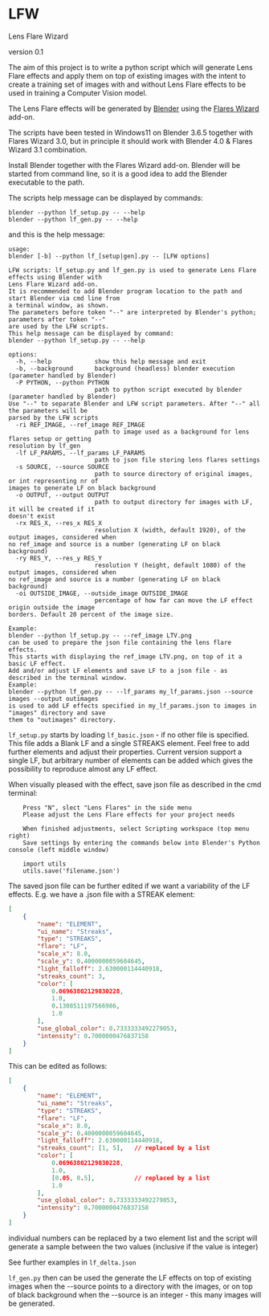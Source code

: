 # LFW
Lens Flare Wizard

version 0.1

The aim of this project is to write a python script which will generate Lens Flare effects and apply them on top of existing images with the intent to create a training set of images with and without Lens Flare effects to be used in training a Computer Vision model.

The Lens Flare effects will be generated by [Blender](https://www.blender.org/) using the [Flares Wizard](https://blendermarket.com/products/flares-wizard) add-on.

The scripts have been tested in Windows11 on Blender 3.6.5 together with Flares Wizard 3.0, but in principle it should work with Blender 4.0 & Flares Wizard 3.1 combination.

Install Blender together with the Flares Wizard add-on.  Blender will be started from command line, so it is a good idea to add the Blender executable to the path.

The scripts help message can be displayed by commands:
```
blender --python lf_setup.py -- --help
blender --python lf_gen.py -- --help
```

and this is the help message:

```
usage:
blender [-b] --python lf_[setup|gen].py -- [LFW options]

LFW scripts: lf_setup.py and lf_gen.py is used to generate Lens Flare effects using Blender with
Lens Flare Wizard add-on.
It is recommended to add Blender program location to the path and start Blender via cmd line from
a terminal window, as shown.
The parameters before token "--" are interpreted by Blender's python; parameters after token "--"
are used by the LFW scripts.
This help message can be displayed by command:
blender --python lf_setup.py -- --help

options:
  -h, --help            show this help message and exit
  -b, --background      background (headless) blender execution (parameter handled by Blender)
  -P PYTHON, --python PYTHON
                        path to python script executed by blender (parameter handled by Blender)
Use "--" to separate Blender and LFW script parameters. After "--" all the parameters will be
parsed by the LFW scripts
  -ri REF_IMAGE, --ref_image REF_IMAGE
                        path to image used as a background for lens flares setup or getting
resolution by lf_gen
  -lf LF_PARAMS, --lf_params LF_PARAMS
                        path to json file storing lens flares settings
  -s SOURCE, --source SOURCE
                        path to source directory of original images, or int representing nr of
images to generate LF on black background
  -o OUTPUT, --output OUTPUT
                        path to output directory for images with LF, it will be created if it
doesn't exist
  -rx RES_X, --res_x RES_X
                        resolution X (width, default 1920), of the output images, considered when
no ref_image and source is a number (generating LF on black background)
  -ry RES_Y, --res_y RES_Y
                        resolution Y (height, default 1080) of the output images, considered when
no ref_image and source is a number (generating LF on black background)
  -oi OUTSIDE_IMAGE, --outside_image OUTSIDE_IMAGE
                        percentage of how far can move the LF effect origin outside the image
borders. Default 20 percent of the image size.

Example:
blender --python lf_setup.py -- --ref_image LTV.png
can be used to prepare the json file containing the lens flare effects.
This starts with displaying the ref_image LTV.png, on top of it a basic LF effect.
Add and/or adjust LF elements and save LF to a json file - as described in the terminal window.
Example:
blender --python lf_gen.py -- --lf_params my_lf_params.json --source images --output outimages
is used to add LF effects specified in my_lf_params.json to images in "images" directory and save
them to "outimages" directory.
```

`lf_setup.py` starts by loading `lf_basic.json` - if no other file is specified.  This file adds a Blank LF and a single STREAKS element.  Feel free to add further elements and adjust their properties.  Current version support a single LF, but arbitrary number of elements can be added which gives the possibility to reproduce almost any LF effect.

When visually pleased with the effect, save json file as described in the cmd terminal:

```
    Press "N", slect "Lens Flares" in the side menu
    Please adjust the Lens Flare effects for your project needs

    When finished adjustments, select Scripting workspace (top menu right)
    Save settings by entering the commands below into Blender's Python console (left middle window)

    import utils
    utils.save('filename.json')
```

The saved json file can be further edited if we want a variability of the LF effects.  E.g. we have a .json file with a STREAK element:

```json
[
    {
        "name": "ELEMENT",
        "ui_name": "Streaks",
        "type": "STREAKS",
        "flare": "LF",
        "scale_x": 8.0,
        "scale_y": 0.4000000059604645,
        "light_falloff": 2.630000114440918,
        "streaks_count": 3,
        "color": [
            0.06963802129030228,
            1.0,
            0.1308511197566986,
            1.0
        ],
        "use_global_color": 0.7333333492279053,
        "intensity": 0.7000000476837158
    }
]
```

This can be edited as follows:

```json
[
    {
        "name": "ELEMENT",
        "ui_name": "Streaks",
        "type": "STREAKS",
        "flare": "LF",
        "scale_x": 8.0,
        "scale_y": 0.4000000059604645,
        "light_falloff": 2.630000114440918,
        "streaks_count": [1, 5],   // replaced by a list
        "color": [
            0.06963802129030228,
            1.0,
            [0.05, 0.5],           // replaced by a list
            1.0
        ],
        "use_global_color": 0.7333333492279053,
        "intensity": 0.7000000476837158
    }
]
```

individual numbers can be replaced by a two element list and the script will generate a sample between the two values (inclusive if the value is integer)

See further examples in `lf_delta.json`

`lf_gen.py` then can be used the generate the LF effects on top of existing images when the --source points to a directory with the images, or on top of black background when the --source is an integer - this many images will be generated.
